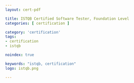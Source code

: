 ```yaml
---
layout: cert-pdf

title: ISTQB Certified Software Tester, Foundation Level
categories: [ certification ]

category: 'certification'
tags:
- certification
- istqb

noindex: true

keywords: "istqb, certification"
logo: istqb.png

---
```

